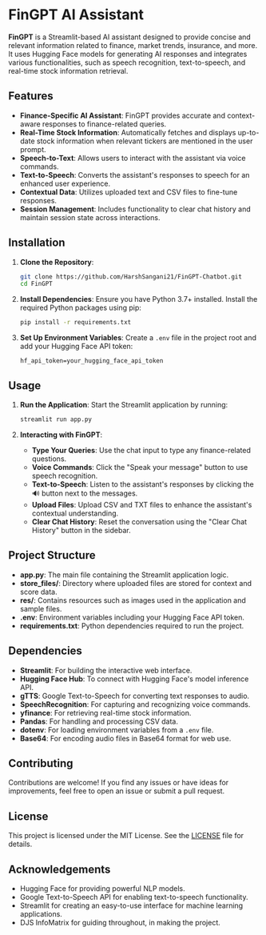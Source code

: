 
# FinGPT AI Assistant

**FinGPT** is a Streamlit-based AI assistant designed to provide concise and relevant information related to finance, market trends, insurance, and more. It uses Hugging Face models for generating AI responses and integrates various functionalities, such as speech recognition, text-to-speech, and real-time stock information retrieval.

## Features

- **Finance-Specific AI Assistant**: FinGPT provides accurate and context-aware responses to finance-related queries.
- **Real-Time Stock Information**: Automatically fetches and displays up-to-date stock information when relevant tickers are mentioned in the user prompt.
- **Speech-to-Text**: Allows users to interact with the assistant via voice commands.
- **Text-to-Speech**: Converts the assistant's responses to speech for an enhanced user experience.
- **Contextual Data**: Utilizes uploaded text and CSV files to fine-tune responses.
- **Session Management**: Includes functionality to clear chat history and maintain session state across interactions.

## Installation

1. **Clone the Repository**:
   ```bash
   git clone https://github.com/HarshSangani21/FinGPT-Chatbot.git
   cd FinGPT
   ```

2. **Install Dependencies**:
   Ensure you have Python 3.7+ installed. Install the required Python packages using pip:
   ```bash
   pip install -r requirements.txt
   ```

3. **Set Up Environment Variables**:
   Create a `.env` file in the project root and add your Hugging Face API token:
   ```plaintext
   hf_api_token=your_hugging_face_api_token
   ```

## Usage

1. **Run the Application**:
   Start the Streamlit application by running:
   ```bash
   streamlit run app.py
   ```

2. **Interacting with FinGPT**:
   - **Type Your Queries**: Use the chat input to type any finance-related questions.
   - **Voice Commands**: Click the "Speak your message" button to use speech recognition.
   - **Text-to-Speech**: Listen to the assistant's responses by clicking the 🔊 button next to the messages.
   - **Upload Files**: Upload CSV and TXT files to enhance the assistant's contextual understanding.
   - **Clear Chat History**: Reset the conversation using the "Clear Chat History" button in the sidebar.

## Project Structure

- **app.py**: The main file containing the Streamlit application logic.
- **store_files/**: Directory where uploaded files are stored for context and score data.
- **res/**: Contains resources such as images used in the application and sample files.
- **.env**: Environment variables including your Hugging Face API token.
- **requirements.txt**: Python dependencies required to run the project.

## Dependencies

- **Streamlit**: For building the interactive web interface.
- **Hugging Face Hub**: To connect with Hugging Face's model inference API.
- **gTTS**: Google Text-to-Speech for converting text responses to audio.
- **SpeechRecognition**: For capturing and recognizing voice commands.
- **yfinance**: For retrieving real-time stock information.
- **Pandas**: For handling and processing CSV data.
- **dotenv**: For loading environment variables from a `.env` file.
- **Base64**: For encoding audio files in Base64 format for web use.

## Contributing

Contributions are welcome! If you find any issues or have ideas for improvements, feel free to open an issue or submit a pull request.

## License

This project is licensed under the MIT License. See the [LICENSE](LICENSE) file for details.

## Acknowledgements

- Hugging Face for providing powerful NLP models.
- Google Text-to-Speech API for enabling text-to-speech functionality.
- Streamlit for creating an easy-to-use interface for machine learning applications.
- DJS InfoMatrix for guiding throughout, in making the project.
